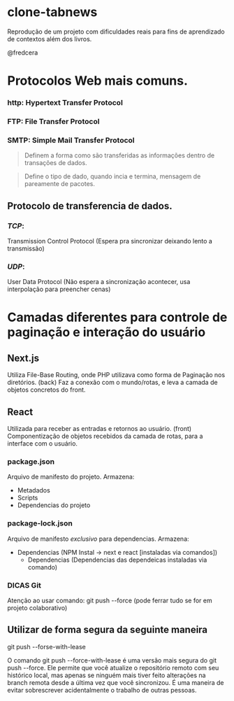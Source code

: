 # clone-tabnews

Reprodução de um projeto com dificuldades reais para fins de aprendizado de contextos além dos livros.

@fredcera

# Protocolos Web mais comuns.

### http: Hypertext Transfer Protocol

### FTP: File Transfer Protocol

### SMTP: Simple Mail Transfer Protocol

> Definem a forma como são transferidas as informações dentro de transações de dados.

> Define o tipo de dado, quando incia e termina, mensagem de pareamente de pacotes.

## Protocolo de transferencia de dados.

### _TCP_:

Transmission Control Protocol (Espera pra sincronizar deixando lento a transmissão)

### _UDP_:

User Data Protocol (Não espera a sincronização acontecer, usa interpolação para preencher cenas)

# **Camadas diferentes para controle de paginação e interação do usuário**

## Next.js

Utiliza File-Base Routing, onde PHP utilizava como forma de Paginação nos diretórios. (back)
Faz a conexão com o mundo/rotas, e leva a camada de objetos concretos do front.

## React

Utilizada para receber as entradas e retornos ao usuário. (front)
Componentização de objetos recebidos da camada de rotas, para a interface com o usuário.

### package.json

Arquivo de manifesto do projeto.
Armazena:

- Metadados
- Scripts
- Dependencias do projeto

### package-lock.json

Arquivo de manifesto _exclusivo_ para dependencias.
Armazena:

- Dependencias (NPM Instal -> next e react [instaladas via comandos])
  - Dependencias (Dependencias das dependeicas instaladas via comando)

### DICAS Git

Atenção ao usar comando: git push --force (pode ferrar tudo se for em projeto colaborativo)

## Utilizar de forma segura da seguinte maneira

git push --forse-with-lease

O comando git push --force-with-lease é uma versão mais segura do git push --force. Ele permite que você atualize o repositório remoto com seu histórico local, mas apenas se ninguém mais tiver feito alterações na branch remota desde a última vez que você sincronizou. É uma maneira de evitar sobrescrever acidentalmente o trabalho de outras pessoas.
